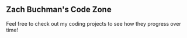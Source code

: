 ## Zach Buchman's Code Zone

Feel free to check out my coding projects to see how they progress over time!
